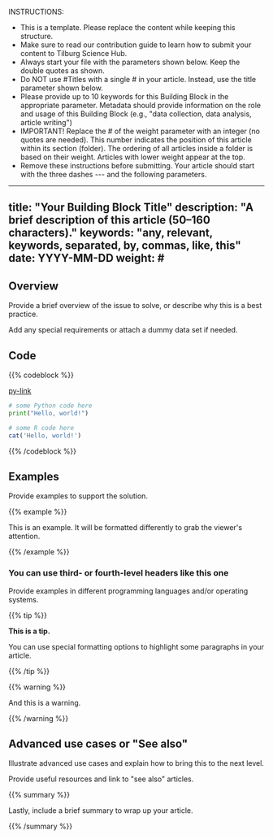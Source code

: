 INSTRUCTIONS:
- This is a template. Please replace the content while keeping this structure.
- Make sure to read our contribution guide to learn how to submit your content to Tilburg Science Hub.
- Always start your file with the parameters shown below. Keep the double quotes as shown.
- Do NOT use #Titles with a single # in your article. Instead, use the title parameter shown below.
- Please provide up to 10 keywords for this Building Block in the appropriate parameter. Metadata should provide information on the role and usage of this Building Block (e.g., "data collection, data analysis, article writing")
- IMPORTANT! Replace the # of the weight parameter with an integer (no quotes are needed). This number indicates the position of this article within its section (folder). The ordering of all articles inside a folder is based on their weight. Articles with lower weight appear at the top.
- Remove these instructions before submitting. Your article should start with the three dashes --- and the following parameters.
---
title: "Your Building Block Title"
description: "A brief description of this article (50–160 characters)."
keywords: "any, relevant, keywords, separated, by, commas, like, this"
date: YYYY-MM-DD
weight: #
---

## Overview <!-- Goal of the Building Block -->

Provide a brief overview of the issue to solve, or describe why this is a best practice.

Add any special requirements or attach a dummy data set if needed.


## Code <!-- Provide your code in all the relevant languages and/or operating systems and specify them after the three back ticks. Do NOT remove {{% codeblock %}} -->

{{% codeblock %}} <!-- You can provide more than one language in the same code block -->

[py-link](code.py) <!-- OPTIONAL: You can also provide your code as a downloadable file (useful for very long codes). Make sure you place this file in the same folder. -->


```python
# some Python code here
print("Hello, world!")
```

```R
# some R code here
cat('Hello, world!')
```

{{% /codeblock %}}


## Examples

Provide examples to support the solution.

{{% example %}}

This is an example. It will be formatted differently to grab the viewer's attention.

{{% /example %}}


### You can use third- or fourth-level headers like this one

Provide examples in different programming languages and/or operating systems.

{{% tip %}}

**This is a tip.**

You can use special formatting options to highlight some paragraphs in your article.

{{% /tip %}}

{{% warning %}}

And this is a warning.

{{% /warning %}}

## Advanced use cases or "See also"

Illustrate advanced use cases and explain how to bring this to the next level.

Provide useful resources and link to "see also" articles.

{{% summary %}}

Lastly, include a brief summary to wrap up your article.

{{% /summary %}}
